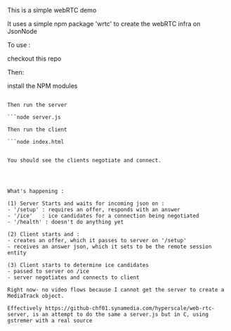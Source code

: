 This is a simple webRTC demo

It uses a simple npm package 'wrtc' to create the webRTC infra on JsonNode

To use :

checkout this repo

Then:

install the NPM modules

```npm install

Then run the server

```node server.js

Then run the client

```node index.html


You should see the clients negotiate and connect.




What's happening :

(1) Server Starts and waits for incoming json on :
- '/setup' : requires an offer, responds with an answer
- '/ice'   : ice candidates for a connection being negotiated
- '/health' : doesn't do anything yet

(2) Client starts and :
- creates an offer, which it passes to server on '/setup'
- receives an answer json, which it sets to be the remote session entity

(3) Client starts to determine ice candidates
- passed to server on /ice
- server negotiates and connects to client

Right now- no video flows because I cannot get the server to create a MediaTrack object.

Effectively https://github-chf01.synamedia.com/hyperscale/web-rtc-server, is an attempt to do the same a server.js but in C, using gstremer with a real source
